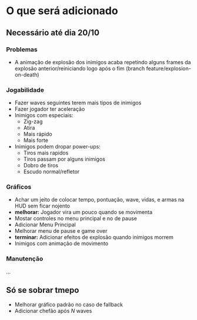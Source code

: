 # O que será adicionado

## Necessário até dia 20/10

### Problemas
- A animação de explosão dos inimigos acaba repetindo alguns frames da explosão anterior/reiniciando logo após o fim (branch feature/explosion-on-death)

### Jogabilidade
- Fazer waves seguintes terem mais tipos de inimigos
- Fazer jogador ter aceleração
- Inimigos com especiais:
	- Zig-zag
	- Atira
	- Mais rápido
	- Mais forte
- Inimigos podem dropar power-ups:
	- Tiros mais rapidos
	- Tiros passam por alguns inimigos
	- Dobro de tiros
	- Escudo normal/refletor

### Gráficos
- Achar um jeito de colocar tempo, pontuação, wave, vidas, e armas na HUD sem ficar nojento
- **melhorar:** Jogador vira um pouco quando se movimenta 
- Mostar controles no menu principal e no de pause
- Adicionar Menu Principal
- Melhorar menu de pause e game over
- **terminar:** Adicionar efeitos de explosão quando inimigos morrem
- Inimigos com animação de movimento

### Manutenção
...

## Só se sobrar tmepo

- Melhorar gráfico padrão no caso de fallback
- Adicionar chefão após *N* waves
